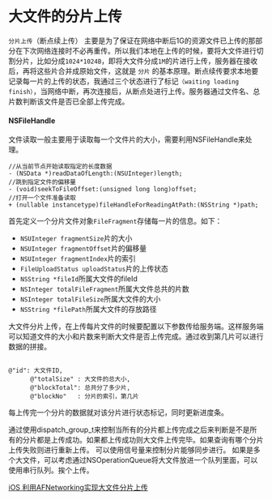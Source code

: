 # 大文件的分片上传
`分片上传`（断点续上传） 主要是为了保证在网络中断后1G的资源文件已上传的那部分在下次网络连接时不必再重传。所以我们本地在上传的时候，要将大文件进行切割分片，比如分成`1024*1024B`，即将大文件分成`1M`的片进行上传，服务器在接收后，再将这些片合并成原始文件，这就是 `分片` 的基本原理。断点续传要求本地要记录每一片的上传的状态，我通过三个状态进行了标记`（waiting loading finish）`，当网络中断，再次连接后，从断点处进行上传。服务器通过文件名、总片数判断该文件是否已全部上传完成。

#### NSFileHandle
文件读取一般主要用于读取每一个文件片的大小，需要利用NSFileHandle来处理。

```
//从当前节点开始读取指定的长度数据
- (NSData *)readDataOfLength:(NSUInteger)length;
//跳到指定文件的偏移量
- (void)seekToFileOffset:(unsigned long long)offset;
//打开一个文件准备读取
+ (nullable instancetype)fileHandleForReadingAtPath:(NSString *)path;
```

首先定义一个分片文件对象`FileFragment`存储每一片的信息。如下：

* `NSUInteger fragmentSize`片的大小
* `NSUInteger fragmentOffset`片的偏移量
* `NSUInteger fragmentIndex`片的索引
* `FileUploadStatus uploadStatus`片的上传状态
* `NSString *fileId`所属大文件的fileId
* `NSInteger totalFileFragment`所属大文件总共的片数
* `NSInteger totalFileSize`所属大文件的大小
* `NSString *filePath`所属大文件的存放路径

大文件分片上传，在上传每片文件的时候要配置以下参数传给服务端。这样服务端可以知道文件的大小和片数来判断大文件是否上传完成。通过收到第几片可以进行数据的拼接。

```

@"id": 大文件ID,  
      @"totalSize" : 大文件的总大小,         
      @"blockTotal": 总共分了多少片,         
      @"blockNo"   : 分片的索引，第几片
```
每上传完一个分片的数据就对该分片进行状态标记，同时更新进度条。

通过使用dispatch_group_t来控制当所有的分片都上传完成之后来判断是不是所有的分片都是上传成功。如果都上传成功则大文件上传完毕。如果查询有哪个分片上传失败则进行重新上传。
可以使用信号量来控制分片能够同步进行。
如果是多个大文件，可以考虑通过NSOperationQueue将大文件放进一个队列里面，可以使用串行队列。挨个上传。

[iOS 利用AFNetworking实现大文件分片上传](http://www.cocoachina.com/cms/wap.php?action=article&id=24662)



